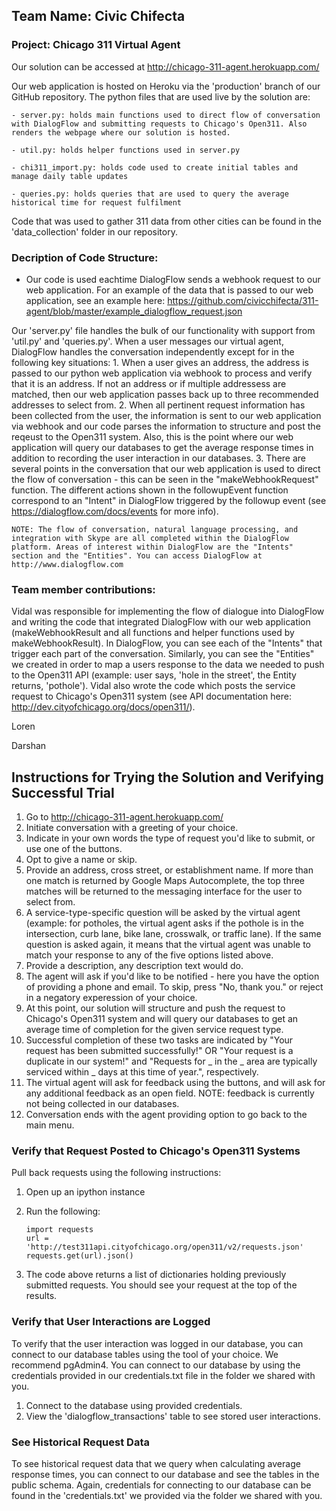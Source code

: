 ## Team Name: Civic Chifecta
### Project: Chicago 311 Virtual Agent

Our solution can be accessed at http://chicago-311-agent.herokuapp.com/

Our web application is hosted on Heroku via the 'production' branch of our GitHub repository. The python files that are used live by the solution are:
    
    - server.py: holds main functions used to direct flow of conversation with DialogFlow and submitting requests to Chicago's Open311. Also renders the webpage where our solution is hosted.

    - util.py: holds helper functions used in server.py

    - chi311_import.py: holds code used to create initial tables and manage daily table updates

    - queries.py: holds queries that are used to query the average historical time for request fulfilment

Code that was used to gather 311 data from other cities can be found in the 'data_collection' folder in our repository.

### Decription of Code Structure: 
- Our code is used eachtime DialogFlow sends a webhook request to our web application. For an example of the data that is passed to our web application, see an example here: https://github.com/civicchifecta/311-agent/blob/master/example_dialogflow_request.json 

Our 'server.py' file handles the bulk of our functionality with support from 'util.py' and 'queries.py'. When a user messages our virtual agent, DialogFlow handles the conversation independently except for in the following key situations:
    1. When a user gives an address, the address is passed to our python web application via webhook to process and verify that it is an address. If not an address or if multiple addressess are matched, then our web application passes back up to three recommended addresses to select from.
    2. When all pertinent request information has been collected from the user, the information is sent to our web application via webhook and our code parses the information to structure and post the reqeust to the Open311 system. Also, this is the point where our web application will query our databases to get the average response times in addition to recording the user interaction in our databases.
    3. There are several points in the conversation that our web application is used to direct the flow of conversation - this can be seen in the "makeWebhookRequest" function. The different actions shown in the followupEvent function correspond to an "Intent" in DialogFlow triggered by the followup event (see https://dialogflow.com/docs/events for more info).

    NOTE: The flow of conversation, natural language processing, and integration with Skype are all completed within the DialogFlow platform. Areas of interest within DialogFlow are the "Intents" section and the "Entities". You can access DialogFlow at http://www.dialogflow.com


### Team member contributions:
Vidal was responsible for implementing the flow of dialogue into DialogFlow and writing the code that integrated DialogFlow with our web application (makeWebhookResult and all functions and helper functions used by makeWebhookResult). In DialogFlow, you can see each of the "Intents" that trigger each part of the conversation. Similarly, you can see the "Entities" we created in order to map a users response to the data we needed to push to the Open311 API (example: user says, 'hole in the street', the Entity returns, 'pothole'). Vidal also wrote the code which posts the service request to Chicago's Open311 system (see API documentation here: http://dev.cityofchicago.org/docs/open311/).

Loren

Darshan


## Instructions for Trying the Solution and Verifying Successful Trial

1. Go to http://chicago-311-agent.herokuapp.com/
2. Initiate conversation with a greeting of your choice.
3. Indicate in your own words the type of request you'd like to submit, or use one of the buttons.
4. Opt to give a name or skip.
5. Provide an address, cross street, or establishment name. If more than one match is returned by Google Maps Autocomplete, the top three matches will be returned to the messaging interface for the user to select from.
6. A service-type-specific question will be asked by the virtual agent (example: for potholes, the virtual agent asks if the pothole is in the intersection, curb lane, bike lane, crosswalk, or traffic lane). If the same question is asked again, it means that the virtual agent was unable to match your response to any of the five options listed above.
7. Provide a description, any description text would do.
8. The agent will ask if you'd like to be notified - here you have the option of providing a phone and email. To skip, press "No, thank you." or reject in a negatory experession of your choice.
9. At this point, our solution will structure and push the request to Chicago's Open311 system and will query our databases to get an average time of completion for the given service request type.
10. Successful completion of these two tasks are indicated by "Your request has been submitted successfully!" OR "Your request is a duplicate in our system!" and "Requests for _ in the _ area are typically serviced within _ days at this time of year.", respectively.
11. The virtual agent will ask for feedback using the buttons, and will ask for any additional feedback as an open field. NOTE: feedback is currently not being collected in our databases.
12. Conversation ends with the agent providing option to go back to the main menu.

### Verify that Request Posted to Chicago's Open311 Systems
Pull back requests using the following instructions:
1. Open up an ipython instance
2. Run the following:

    ```
    import requests
    url = 'http://test311api.cityofchicago.org/open311/v2/requests.json'
    requests.get(url).json()
    ```

3. The code above returns a list of dictionaries holding previously submitted requests. You should see your request at the top of the results.

### Verify that User Interactions are Logged
To verify that the user interaction was logged in our database, you can connect to our database tables using the tool of your choice. We recommend pgAdmin4. You can connect to our database by using the credentials provided in our credentials.txt file in the folder we shared with you.
1. Connect to the database using provided credentials.
2. View the 'dialogflow_transactions' table to see stored user interactions.

### See Historical Request Data
To see historical request data that we query when calculating average response times, you can connect to our database and see the tables in the public schema. Again, credentials for connecting to our database can be found in the 'credentials.txt' we provided via the folder we shared with you.
